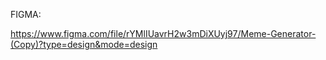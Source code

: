 FIGMA:

https://www.figma.com/file/rYMlIUavrH2w3mDiXUyj97/Meme-Generator-(Copy)?type=design&mode=design
